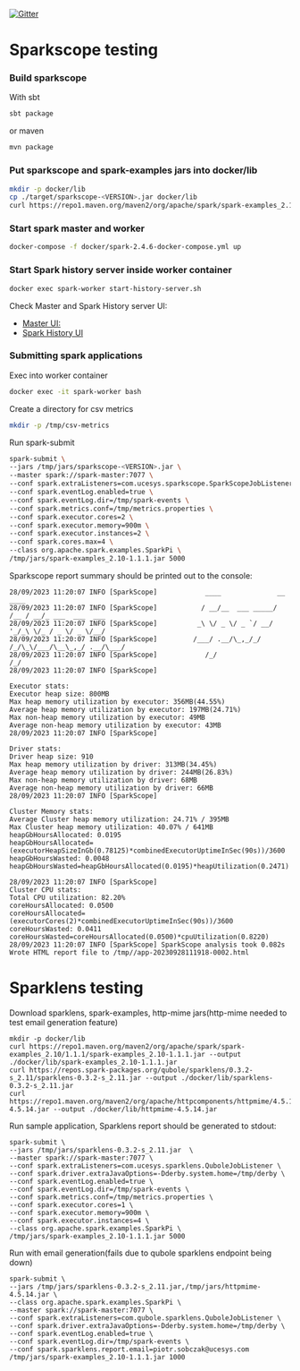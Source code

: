 [![Gitter](https://badges.gitter.im/qubole-sparklens/community.svg)](https://gitter.im/qubole-sparklens/community?utm_source=badge&utm_medium=badge&utm_campaign=pr-badge)

# Sparkscope testing
### Build sparkscope  
With sbt
```bash
sbt package
```
or maven
```bash
mvn package
```
### Put sparkscope and spark-examples jars into docker/lib 
```bash
mkdir -p docker/lib
cp ./target/sparkscope-<VERSION>.jar docker/lib
curl https://repo1.maven.org/maven2/org/apache/spark/spark-examples_2.10/1.1.1/spark-examples_2.10-1.1.1.jar --output ./docker/lib/spark-examples_2.10-1.1.1.jar
```

### Start spark master and worker
```bash
docker-compose -f docker/spark-2.4.6-docker-compose.yml up
```
### Start Spark history server inside worker container
```bash
docker exec spark-worker start-history-server.sh
```
Check Master and Spark History server UI:
- [Master UI:](http://localhost:8080/)
- [Spark History UI](http://localhost:18080/)

### Submitting spark applications
Exec into worker container
```bash
docker exec -it spark-worker bash
```
Create a directory for csv metrics
```bash
mkdir -p /tmp/csv-metrics
```
Run spark-submit
```bash
spark-submit \
--jars /tmp/jars/sparkscope-<VERSION>.jar \
--master spark://spark-master:7077 \
--conf spark.extraListeners=com.ucesys.sparkscope.SparkScopeJobListener \
--conf spark.eventLog.enabled=true \
--conf spark.eventLog.dir=/tmp/spark-events \
--conf spark.metrics.conf=/tmp/metrics.properties \
--conf spark.executor.cores=2 \
--conf spark.executor.memory=900m \
--conf spark.executor.instances=2 \
--conf spark.cores.max=4 \
--class org.apache.spark.examples.SparkPi \
/tmp/jars/spark-examples_2.10-1.1.1.jar 5000
```
Sparkscope report summary should be printed out to the console:
```
28/09/2023 11:20:07 INFO [SparkScope]            ____              __    ____
28/09/2023 11:20:07 INFO [SparkScope]           / __/__  ___ _____/ /__ / __/_ ___  ___  ___
28/09/2023 11:20:07 INFO [SparkScope]          _\ \/ _ \/ _ `/ __/  '_/_\ \/_ / _ \/ _ \/__/ 
28/09/2023 11:20:07 INFO [SparkScope]         /___/ .__/\_,_/_/ /_/\_\/___/\__\_,_/ .__/\___/
28/09/2023 11:20:07 INFO [SparkScope]            /_/                             /_/ 
28/09/2023 11:20:07 INFO [SparkScope] 

Executor stats:
Executor heap size: 800MB
Max heap memory utilization by executor: 356MB(44.55%)
Average heap memory utilization by executor: 197MB(24.71%)
Max non-heap memory utilization by executor: 49MB
Average non-heap memory utilization by executor: 43MB
28/09/2023 11:20:07 INFO [SparkScope] 

Driver stats:
Driver heap size: 910
Max heap memory utilization by driver: 313MB(34.45%)
Average heap memory utilization by driver: 244MB(26.83%)
Max non-heap memory utilization by driver: 68MB
Average non-heap memory utilization by driver: 66MB
28/09/2023 11:20:07 INFO [SparkScope] 

Cluster Memory stats: 
Average Cluster heap memory utilization: 24.71% / 395MB
Max Cluster heap memory utilization: 40.07% / 641MB
heapGbHoursAllocated: 0.0195
heapGbHoursAllocated=(executorHeapSizeInGb(0.78125)*combinedExecutorUptimeInSec(90s))/3600
heapGbHoursWasted: 0.0048
heapGbHoursWasted=heapGbHoursAllocated(0.0195)*heapUtilization(0.2471)

28/09/2023 11:20:07 INFO [SparkScope] 
Cluster CPU stats: 
Total CPU utilization: 82.20%
coreHoursAllocated: 0.0500
coreHoursAllocated=(executorCores(2)*combinedExecutorUptimeInSec(90s))/3600
coreHoursWasted: 0.0411
coreHoursWasted=coreHoursAllocated(0.0500)*cpuUtilization(0.8220)
28/09/2023 11:20:07 INFO [SparkScope] SparkScope analysis took 0.082s
Wrote HTML report file to /tmp//app-20230928111918-0002.html

```
# Sparklens testing #

Download sparklens, spark-examples, http-mime jars(http-mime needed to test email generation feature) 
```
mkdir -p docker/lib
curl https://repo1.maven.org/maven2/org/apache/spark/spark-examples_2.10/1.1.1/spark-examples_2.10-1.1.1.jar --output ./docker/lib/spark-examples_2.10-1.1.1.jar
curl https://repos.spark-packages.org/qubole/sparklens/0.3.2-s_2.11/sparklens-0.3.2-s_2.11.jar --output ./docker/lib/sparklens-0.3.2-s_2.11.jar
curl https://repo1.maven.org/maven2/org/apache/httpcomponents/httpmime/4.5.14/httpmime-4.5.14.jar --output ./docker/lib/httpmime-4.5.14.jar
```

Run sample application, Sparklens report should be generated to stdout:
```
spark-submit \
--jars /tmp/jars/sparklens-0.3.2-s_2.11.jar  \
--master spark://spark-master:7077 \
--conf spark.extraListeners=com.ucesys.sparklens.QuboleJobListener \
--conf spark.driver.extraJavaOptions=-Dderby.system.home=/tmp/derby \
--conf spark.eventLog.enabled=true \
--conf spark.eventLog.dir=/tmp/spark-events \
--conf spark.metrics.conf=/tmp/metrics.properties \
--conf spark.executor.cores=1 \
--conf spark.executor.memory=900m \
--conf spark.executor.instances=4 \
--class org.apache.spark.examples.SparkPi \
/tmp/jars/spark-examples_2.10-1.1.1.jar 5000
```

Run with email generation(fails due to qubole sparklens endpoint being down)  

```
spark-submit \
--jars /tmp/jars/sparklens-0.3.2-s_2.11.jar,/tmp/jars/httpmime-4.5.14.jar \
--class org.apache.spark.examples.SparkPi \
--master spark://spark-master:7077 \
--conf spark.extraListeners=com.qubole.sparklens.QuboleJobListener \
--conf spark.driver.extraJavaOptions=-Dderby.system.home=/tmp/derby \
--conf spark.eventLog.enabled=true \
--conf spark.eventLog.dir=/tmp/spark-events \
--conf spark.sparklens.report.email=piotr.sobczak@ucesys.com
/tmp/jars/spark-examples_2.10-1.1.1.jar 1000
```
